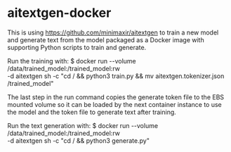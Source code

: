 # aitextgen-docker
This is using https://github.com/minimaxir/aitextgen to train a new model and generate text from the model
packaged as a Docker image with supporting Python scripts to train and generate.

Run the training with:
$ docker run --volume /data/trained_model:/trained_model:rw \
  -d aitextgen sh -c "cd / && python3 train.py && mv aitextgen.tokenizer.json /trained_model"

The last step in the run command copies the generate token file to the EBS mounted volume so
it can be loaded by the next container instance to use the model and the token file 
to generate text after training.


Run the text generation with:
$ docker run --volume /data/trained_model:/trained_model:rw \
  -d aitextgen sh -c "cd / && python3 generate.py"
